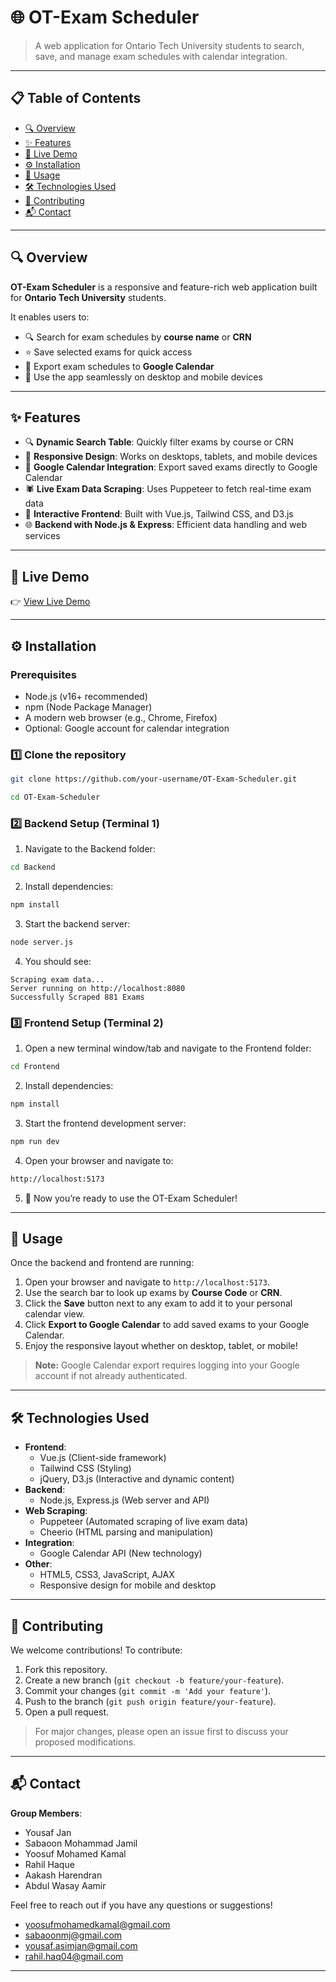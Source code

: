 # 🌐 OT-Exam Scheduler

> A web application for Ontario Tech University students to search, save, and manage exam schedules with calendar integration.
---

## 📋 Table of Contents
- [🔍 Overview](#-overview)
- [✨ Features](#-features)
- [🚀 Live Demo](#-live-demo)
- [⚙️ Installation](#️-installation)
- [🧪 Usage](#-usage)
- [🛠 Technologies Used](#-technologies-used)
- [🤝 Contributing](#-contributing)
- [📬 Contact](#-contact)
---

## 🔍 Overview
**OT-Exam Scheduler** is a responsive and feature-rich web application built for **Ontario Tech University** students.  

It enables users to:
- 🔍 Search for exam schedules by **course name** or **CRN**
- ⭐ Save selected exams for quick access
- 📆 Export exam schedules to **Google Calendar**
- 📱 Use the app seamlessly on desktop and mobile devices
---

## ✨ Features
- 🔍 **Dynamic Search Table**: Quickly filter exams by course or CRN
- 📱 **Responsive Design**: Works on desktops, tablets, and mobile devices
- 📆 **Google Calendar Integration**: Export saved exams directly to Google Calendar
- 🕷️ **Live Exam Data Scraping**: Uses Puppeteer to fetch real-time exam data
- 💬 **Interactive Frontend**: Built with Vue.js, Tailwind CSS, and D3.js
- 🌐 **Backend with Node.js & Express**: Efficient data handling and web services
---

## 🚀 Live Demo
👉 [View Live Demo](https://github.com/user-attachments/assets/e80cb36d-bf93-483f-a0f4-a702986a05d5)

---

## ⚙️ Installation

### Prerequisites
- Node.js (v16+ recommended)
- npm (Node Package Manager)
- A modern web browser (e.g., Chrome, Firefox)
- Optional: Google account for calendar integration

### 1️⃣ Clone the repository
```bash
git clone https://github.com/your-username/OT-Exam-Scheduler.git
```
```bash
cd OT-Exam-Scheduler
```

### 2️⃣ Backend Setup (Terminal 1)
1. Navigate to the Backend folder:
```bash
cd Backend
```
2. Install dependencies:
```bash
npm install
```
3. Start the backend server:
```bash
node server.js
```
4. You should see: 
```arduino
Scraping exam data...
Server running on http://localhost:8080
Successfully Scraped 881 Exams
```
### 3️⃣ Frontend Setup (Terminal 2)
1. Open a new terminal window/tab and navigate to the Frontend folder:
```bash
cd Frontend
```
2. Install dependencies:
```bash
npm install
```
3. Start the frontend development server:
```bash
npm run dev
```
4. Open your browser and navigate to:
```bash
http://localhost:5173
```
5. 🎉 Now you’re ready to use the OT-Exam Scheduler!
---

## 🧪 Usage
Once the backend and frontend are running:
1. Open your browser and navigate to `http://localhost:5173`.
2. Use the search bar to look up exams by **Course Code** or **CRN**.
3. Click the **Save** button next to any exam to add it to your personal calendar view.
4. Click **Export to Google Calendar** to add saved exams to your Google Calendar.
5. Enjoy the responsive layout whether on desktop, tablet, or mobile!

> **Note:** Google Calendar export requires logging into your Google account if not already authenticated.
---

## 🛠 Technologies Used
- **Frontend**:  
  - Vue.js (Client-side framework)  
  - Tailwind CSS (Styling)  
  - jQuery, D3.js (Interactive and dynamic content)  
- **Backend**:  
  - Node.js, Express.js (Web server and API)  
- **Web Scraping**:  
  - Puppeteer (Automated scraping of live exam data)  
  - Cheerio (HTML parsing and manipulation)  
- **Integration**:  
  - Google Calendar API (New technology)  
- **Other**:  
  - HTML5, CSS3, JavaScript, AJAX  
  - Responsive design for mobile and desktop
---

## 🤝 Contributing
We welcome contributions! To contribute:
1. Fork this repository.
2. Create a new branch (`git checkout -b feature/your-feature`).
3. Commit your changes (`git commit -m 'Add your feature'`).
4. Push to the branch (`git push origin feature/your-feature`).
5. Open a pull request.

> For major changes, please open an issue first to discuss your proposed modifications.
---

## 📬 Contact
**Group Members**:
- Yousaf Jan  
- Sabaoon Mohammad Jamil 
- Yoosuf Mohamed Kamal
- Rahil Haque 
- Aakash Harendran
- Abdul Wasay Aamir

Feel free to reach out if you have any questions or suggestions!
- yoosufmohamedkamal@gmail.com
- sabaoonmj@gmail.com
- yousaf.asimjan@gmail.com
- rahil.haq04@gmail.com
---
